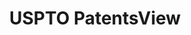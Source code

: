 ---
layout: default
bigquery: https://console.cloud.google.com/bigquery?p=patents-public-data&d=patentsview&page=dataset
citation: Attribution should be given to PatentsView for use, distribution, or derivative
  works.
code: https://github.com/CSSIP-AIR/PatentsView-Code-Snippets/
contributors: USPTO
cost: None
description: 'PatentsView includes US patent data including raw data (summaries, applications,
  pregrant applications), disambugations of inventors and assignees, and inventor
  gender estimates.  Also foreign priority data, # of figures and sheets, and government
  interest statements.'
documentation: https://patentsview.org/query/builder-faqs
last_edit: 04/05/2022, 19:50:13
location: https://patentsview.org/
maintained_by: USPTO
record_creation_timestamp: 12/2/2020 17:20:46
schema_fields:
- level_two
- text
- classification_status
- application_id
- doctype
- subclass_id
- publication_number
- category
- level_one
- dependent
- state_fips
- disamb_inventor_id_20181127
- disclaimer_date
- subgroup
- organization_id
- designation
- _371_date
- disamb_inventor_id_20170808
- field_id
- city
- rule_47
- group_id
- num_figures
- location_id
- abstract
- length
- latitude
- subsection_id
- subgroup_id
- num
- num_sheets
- date
- kind
- lawyer_id
- subclass
- disamb_inventor_id_20191008
- longitude
- patent_id
- category_id
- disamb_assignee_id_20200929
- disamb_assignee_id_20181127
- mainclass_id
- inventor_id
- f371_date
- ipc_class
- level_three
- latlong
- disamb_assignee_id_20190312
- group
- withdrawn
- county_fips
- classification_value
- latin_name
- disamb_assignee_id_20191231
- disamb_inventor_id_20190820
- state
- classification_data_source
- term_extension
- filename
- disamb_inventor_id_20171003
- name
- _102_date
- doc_type
- status
- exemplary
- disamb_assignee_id_20191008
- country_transformed
- number
- disamb_assignee_id_20200630
- subcategory_id
- disamb_assignee_id_20190820
- uuid
- deceased
- num_claims
- disamb_inventor_id_20180528
- disamb_inventor_id_20191231
- title
- section_id
- main_group
- organization
- id
- lname
- sector_title
- symbol_position
- gi_statement
- ipc_version_indicator
- contract_award_number
- attribution_status
- applicant_type
- fname
- type
- relkind
- disamb_assignee_id_20200331
- sequence
- male
- term_disclaimer
- variety
- rawinventor_id
- disamb_inventor_id_20200630
- disamb_inventor_id_20171226
- section
- lapse_of_patent
- disamb_inventor_id_20170307
- assignee_id
- male_flag
- role
- series_code
- disamb_inventor_id_20201229
- rawlocation_id
- rel_id
- f102_date
- disamb_inventor_id_20190312
- action_date
- term_grant
- citation_id
- county
- country
- name_last
- disamb_inventor_id_20200929
- rawassignee_id
- disamb_inventor_id_20200331
- classification_level
- reldocno
- field_title
- name_first
shortname: patentsview
tags:
- disambiguation
- United States
- gender
terms_of_use: Creative Commons Attribution 4.0 International License.
timeframe: 1963-1999
title: USPTO PatentsView
uuid: cf1780b1-e265-4e49-8d1d-83b9cfe0fd9a
---